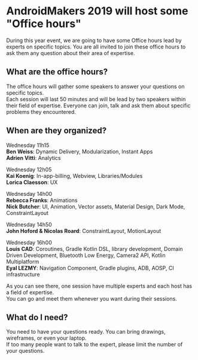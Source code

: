 # AndroidMakers 2019 will host some "Office hours"

During this year event, we are going to have some Office hours lead by experts on specific topics. You are all invited to join these office hours to ask them any question about their area of expertise.


## What are the office hours?

The office hours will gather some speakers to answer your questions on specific topics.<br/>
Each session will last 50 minutes and will be lead by two speakers within their field of expertise. Everyone can join, talk and ask them about specific problems they encountered.


## When are they organized?

Wednesday 11h15<br/>
**Ben Weiss**: Dynamic Delivery, Modularization, Instant Apps<br/>
**Adrien Vitti**: Analytics

Wednesday 12h05<br/>
**Kai Koenig**: In-app-billing, Webview, Libraries/Modules<br/>
**Lorica Claesson**: UX

Wednesday 14h00<br/>
**Rebecca Franks**: Animations<br/>
**Nick Butcher**: UI, Animation, Vector assets, Material Design, Dark Mode, ConstraintLayout

Wednesday 14h50<br/>
**John Hoford & Nicolas Roard**: ConstraintLayout, MotionLayout

Wednesday 16h00<br/>
**Louis CAD**: Coroutines, Gradle Kotlin DSL, library development, Domain Driven Development, Bluetooth Low Energy, Camera2 API, Kotlin Multiplatform<br/>
**Eyal LEZMY**: Navigation Component, Gradle plugins, ADB, AOSP, CI infrastructure

As you can see there, one session have multiple experts and each host has a field of expertise.<br/>
You can go and meet them whenever you want during their sessions.

## What do I need?

You need to have your questions ready. You can bring drawings, wireframes, or even your laptop.<br/>
If too many people want to talk to the expert, please limit the number of your questions.
